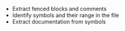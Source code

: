 - Extract fenced blocks and comments
- Identify symbols and their range in the file
- Extract documentation from symbols 

